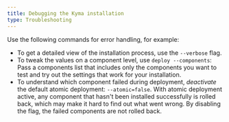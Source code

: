 ```yaml
---
title: Debugging the Kyma installation
type: Troubleshooting
---
```


Use the following commands for error handling, for example:

- To get a detailed view of the installation process, use the `--verbose` flag.
- To tweak the values on a component level, use `deploy --components`: Pass a components list that includes only the components you want to test and try out the settings that work for your installation.
- To understand which component failed during deployment, *deactivate* the default atomic deployment: `--atomic=false`. 
   With atomic deployment active, any component that hasn't been installed successfully is rolled back, which may make it hard to find out what went wrong. By disabling the flag, the failed components are not rolled back.

<!-- ANY OTHER DEBUGGING USE CASES? -->
